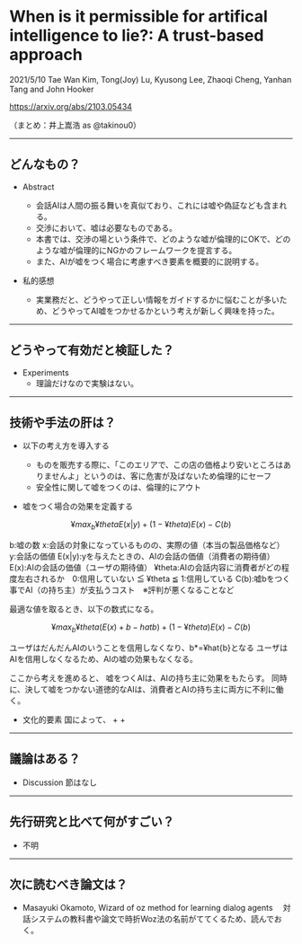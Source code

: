 When is it permissible for artifical intelligence to lie?: A trust-based approach
===

2021/5/10
Tae Wan Kim, Tong(Joy) Lu, Kyusong Lee, Zhaoqi Cheng, Yanhan Tang and John Hooker

https://arxiv.org/abs/2103.05434

（まとめ：井上嵩浩 as @takinou0）

---

## どんなもの？

+ Abstract
	+ 会話AIは人間の振る舞いを真似ており、これには嘘や偽証なども含まれる。
	+ 交渉において、嘘は必要なものである。
	+ 本書では、交渉の場という条件で、どのような嘘が倫理的にOKで、どのような嘘が倫理的にNGかのフレームワークを提言する。
	+ また、AIが嘘をつく場合に考慮すべき要素を概要的に説明する。

+ 私的感想
	+ 実業務だと、どうやって正しい情報をガイドするかに悩むことが多いため、どうやってAI嘘をつかせるかという考えが新しく興味を持った。

---

## どうやって有効だと検証した？

+ Experiments
	+ 理論だけなので実験はない。

---

## 技術や手法の肝は？

+ 以下の考え方を導入する
	+ ものを販売する際に、「このエリアで、この店の価格より安いところはありませんよ」というのは、客に危害が及ばないため倫理的にセーフ
	+ 安全性に関して嘘をつくのは、倫理的にアウト

+ 嘘をつく場合の効果を定義する

```math
¥max_{b} ¥theta E(x|y) + (1 - ¥theta) E(x) - C(b)
```

b:嘘の数
x:会話の対象になっているものの、実際の値（本当の製品価格など）
y:会話の価値
E(x|y):yを与えたときの、AIの会話の価値（消費者の期待値）
E(x):AIの会話の価値（ユーザの期待値）
¥theta:AIの会話内容に消費者がどの程度左右されるか　0:信用していない ≦ ¥theta ≦ 1:信用している
C(b):嘘bをつく事でAI（の持ち主）が支払うコスト　※評判が悪くなることなど


最適な値を取るとき、以下の数式になる。
```math
¥max_{b} ¥theta (E(x) + b - hat{b}) + (1-¥theta) E(x) - C(b)
```

ユーザはだんだんAIのいうことを信用しなくなり、b*=¥hat{b}となる
ユーザはAIを信用しなくなるため、AIの嘘の効果もなくなる。

ここから考えを進めると、
嘘をつくAIは、AIの持ち主に効果をもたらす。
同時に、決して嘘をつかない道徳的なAIは、消費者とAIの持ち主に両方に不利に働く。


+ 文化的要素
国によって、
	+
	+


---

## 議論はある？

+ Discussion 節はなし

---

## 先行研究と比べて何がすごい？

+ 不明

---

## 次に読むべき論文は？

+ Masayuki Okamoto, Wizard of oz method for learning dialog agents
　対話システムの教科書や論文で時折Woz法の名前がててくるため、読んでおく。
